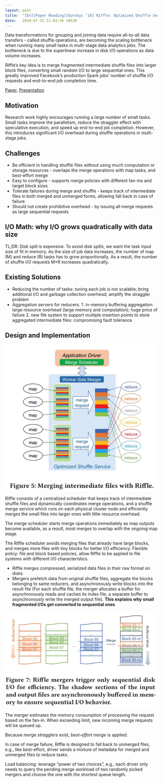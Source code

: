 ```yaml
---
layout: post
title:  "[En][Paper Reading][EuroSys ’18] Riffle: Optimized Shuffle Service for Large-Scale Data Analytics"
date:   2018-07-22 21:03:36 +0530
---
```


Data transformations for grouping and joining data require all-to-all data transfers - called shuffle operations, are becoming the scaling bottleneck when running many small tasks in multi-stage data analytics jobs. The bottleneck is due to the superlinear increase in disk I/O operations as data volume increases.

Riffle’s key idea is to merge fragmented intermediate shuffle files into larger block files, converting small random I/O to large sequential ones. This greatly improved Facebook’s  production Spark jobs’ number of shuffle I/O requests and end-to-end job completion time.

[Paper](https://dl.acm.org/doi/10.1145/3190508.3190534), [Presentation](https://databricks.com/session/sos-optimizing-shuffle-i-o)

## Motivation
Research work highly encourages running a large number of small tasks. Small tasks improve the parallelism, reduce the straggler effect with speculative execution, and speed up end-to-end job completion. However, this introduces significant I/O overhead during shuffle operations in multi-stage jobs.

## Challenges
- Be efficient in handling shuffle files without using much computation or storage resources - overlaps the merge operations with map tasks, and best-effort merge
- Easy to configure - supports merge policies with different fan-ins and target block sizes
- Tolerate failures during merge and shuffle - keeps track of intermediate files in both merged and unmerged forms, allowing fall back in case of failure
- Should not create prohibitive overhead - by issuing all merge requests as large sequential requests

## I/O Math: why I/O grows quadratically with data size
TL;DR: Disk spill is expensive. To avoid disk spills, we want the task input size of fit in memory. As the size of job data increases, the number of map (M) and reduce (R) tasks has to grow proportionally. As a result, the number of shuffle I/O requests M*R increases quadratically.

## Existing Solutions
- Reducing the number of tasks: tuning each job is not scalable; bring additional I/O and garbage collection overhead; amplify the straggler problem
- Aggregation servers for reducers.  1. in-memory buffering aggregation: large resource overhead (large memory and computation); huge price of failure 2. new file system to support multiple insertion points to store aggregated intermediate files: compromising fault tolerance

## Design and Implementation
<p align="center">
  <img src="/assets/pictures/riffle/merging.jpg">
</p>

Riffle consists of a centralized scheduler that keeps track of intermediate shuffle files and dynamically coordinates merge operations, and a shuffle merge service which runs on each physical cluster node and efficiently merges the small files into larger ones with little resource overhead.

The merge scheduler starts merge operations immediately as map outputs become available, as a result, most merges to overlap with the ongoing map stage.

The Riffle scheduler avoids merging files that already have large blocks, and merges more files with tiny blocks for better I/O efficiency. Flexible policy: file and block based policies, allow Riffle to be applied to file systems with different I/O characteristics.

- Riffle merges compressed, serialized data files in their raw format on disks
- Mergers prefetch data from original shuffle files, aggregate the blocks belonging to same reducers, and asynchronously write blocks into the result file (For each shuffle file, the merger allocates a buffer for asynchronously reads and caches its index file, a separate buffer to asynchronously write the merged output file). **This explains why small fragmented I/Os get converted to sequential ones**

<p align="center">
  <img src="/assets/pictures/riffle/sequential-behavior.jpg">
</p>

The merger estimates the memory consumption of processing the request based on the fan-in. When exceeding limit, new incoming merge requests will be queued up.

Because _merge stragglers_ exist, _best-effort merge_ is applied.

In case of merge failure, Riffle is designed to fall back to unmerged files, e.g., like best-effort, driver sends a mixture of metadata for merged and unmerged files to reduce tasks.

Load balancing: leverage “power of two choices”, e.g., each driver only needs to query the pending merge workload of two randomly picked mergers and choose the one with the shortest queue length.
